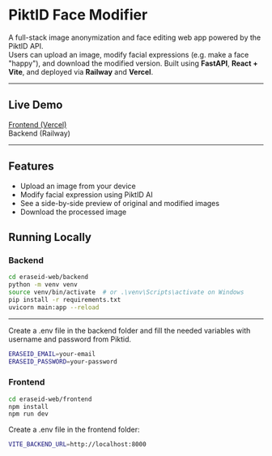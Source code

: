 # PiktID Face Modifier

A full-stack image anonymization and face editing web app powered by the PiktID API.  
Users can upload an image, modify facial expressions (e.g. make a face "happy"), and download the modified version. Built using **FastAPI**, **React + Vite**, and deployed via **Railway** and **Vercel**.

---

## Live Demo

 [Frontend (Vercel)](https://piktid-api-test.vercel.app/)  
 Backend (Railway)

---

## Features

- Upload an image from your device
- Modify facial expression using PiktID AI
- See a side-by-side preview of original and modified images
- Download the processed image

## Running Locally

### Backend
```bash
cd eraseid-web/backend
python -m venv venv
source venv/bin/activate  # or .\venv\Scripts\activate on Windows
pip install -r requirements.txt
uvicorn main:app --reload
```
---
Create a .env file in the backend folder and fill the needed variables with username and password from Piktid.
```bash
ERASEID_EMAIL=your-email
ERASEID_PASSWORD=your-password
```
### Frontend
```bash
cd eraseid-web/frontend
npm install
npm run dev
```
Create a .env file in the frontend folder:
```bash
VITE_BACKEND_URL=http://localhost:8000
```

